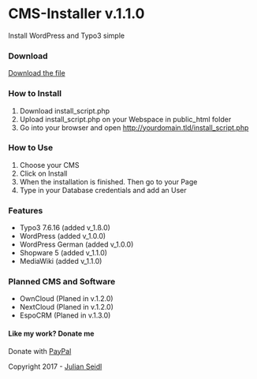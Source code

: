 # CMS-Installer v.1.1.0
Install WordPress and Typo3 simple

### Download
[Download the file](https://github.com/Thejuse/CMS-Installer)

### How to Install
1. Download install_script.php
2. Upload install_script.php on your Webspace in public_html folder
3. Go into your browser and open http://yourdomain.tld/install_script.php

### How to Use
1. Choose your CMS
2. Click on Install
3. When the installation is finished. Then go to your Page
4. Type in your Database credentials and add an User

### Features
* Typo3 7.6.16 (added v_1.ß.0)
* WordPress  (added v_1.0.0)
* WordPress German (added v_1.0.0)
* Shopware 5  (added v_1.1.0)
* MediaWiki   (added v_1.1.0)

### Planned CMS and Software
* OwnCloud    (Planed in v.1.2.0)
* NextCloud   (Planed in v.1.2.0)
* EspoCRM     (Planed in v.1.3.0)

#### Like my work? Donate me
Donate with [PayPal](https://www.paypal.me/jseidlAT)

Copyright 2017 - [Julian Seidl](http://jseidl.at)
